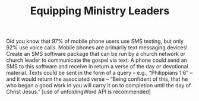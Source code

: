 ﻿---
title: Equipping Ministry Leaders
intro: Did you know that 97% of mobile phone users use SMS texting, but only 92% use voice calls.  Mobile phones are primarily text messaging devices!  Create an SMS software package that can be run by a church network or church leader to communicate the gospel via text.


champions:
- name:
    WyCliffe Associates
  logo:
    wycliffe.jpg
---

Did you know that 97% of mobile phone users use SMS texting, but only 92% use voice calls.  Mobile phones are primarily text messaging devices!  Create an SMS software package that can be run by a church network or church leader to communicate the gospel via text.
A phone could send an SMS to this software and receive in return a verse of the day or devotional material.  Texts could be sent in the form of a query – e.g., “Philippians 1:6” – and it would return the associated verse – “Being confident of this, that he who began a good work in you will carry it on to completion until the day of Christ Jesus.”
[use of unfoldingWord API is recommended]

